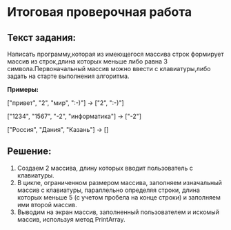 # Итоговая проверочная работа
## Текст задания:
Написать программу,которая из имеющегося массива строк формирует массив из строк,длина которых меньше либо
равна 3 символа.Первоначальный массив можно ввести с клавиатуры,либо задать на старте выполнения алгоритма.

__Примеры:__

["привет", "2", "мир", ":-)"] -> ["2", ":-)"]

["1234", "1567", "-2", "информатика"] -> ["-2"]

["Россия", "Дания", "Казань"] -> []

## Решение:
1. Создаем 2 массива, длину которых вводит пользователь с клавиатуры.
2. В цикле, ограниченном размером массива, заполняем изначальный массив с клавиатуры, параллельно определяя
строки, длина которых меньше 5 (с учетом пробела на конце строки) и заполняем ими второй массив.
3. Выводим на экран массив, заполненный пользователем и искомый массив, используя метод PrintArray.
